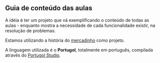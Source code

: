 ## Guia de conteúdo das aulas

A idéia é ter um projeto que vá exemplificando o conteúdo de todas as aulas - enquanto mostra a necessidade de cada funcionalidade existir, na resolução de problemas.

Estamos utilizando a história do [mercadinho](https://github.com/educodar/conteudo/blob/master/mercadinho.md) como projeto.

A linguagem utilizada é o __Portugol__, totalmente em português, compilada através do [Portugol Studio](http://sourceforge.net/projects/portugolstudio/).
